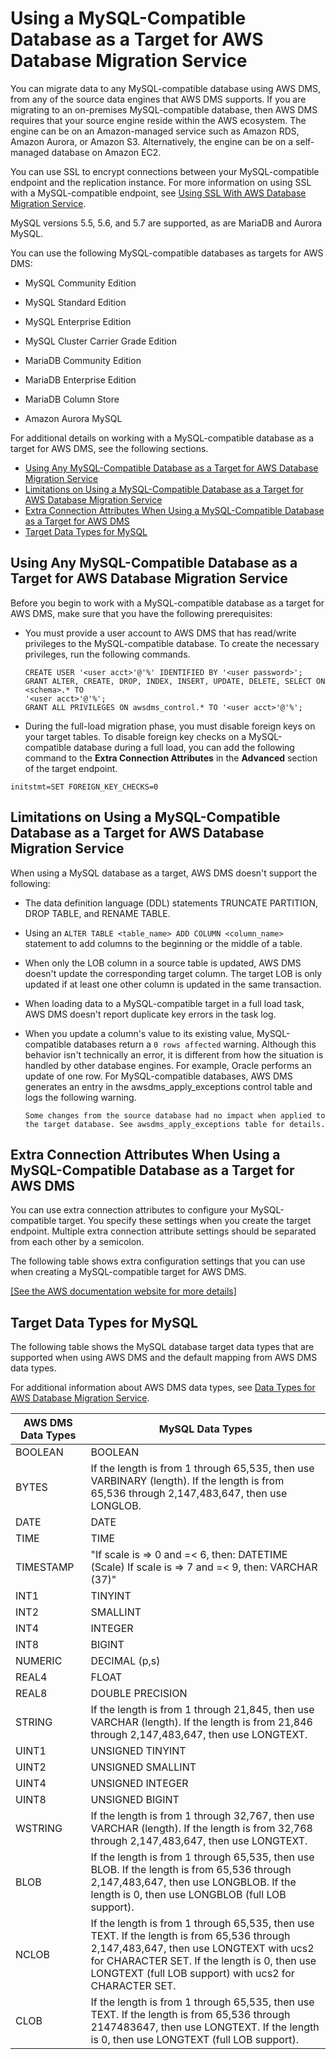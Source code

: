 # Using a MySQL\-Compatible Database as a Target for AWS Database Migration Service<a name="CHAP_Target.MySQL"></a>

You can migrate data to any MySQL\-compatible database using AWS DMS, from any of the source data engines that AWS DMS supports\. If you are migrating to an on\-premises MySQL\-compatible database, then AWS DMS requires that your source engine reside within the AWS ecosystem\. The engine can be on an Amazon\-managed service such as Amazon RDS, Amazon Aurora, or Amazon S3\. Alternatively, the engine can be on a self\-managed database on Amazon EC2\. 

You can use SSL to encrypt connections between your MySQL\-compatible endpoint and the replication instance\. For more information on using SSL with a MySQL\-compatible endpoint, see [Using SSL With AWS Database Migration Service](CHAP_Security.SSL.md)\. 

MySQL versions 5\.5, 5\.6, and 5\.7 are supported, as are MariaDB and Aurora MySQL\. 

You can use the following MySQL\-compatible databases as targets for AWS DMS:

+ MySQL Community Edition

+ MySQL Standard Edition

+ MySQL Enterprise Edition

+ MySQL Cluster Carrier Grade Edition

+ MariaDB Community Edition

+ MariaDB Enterprise Edition

+ MariaDB Column Store

+ Amazon Aurora MySQL

For additional details on working with a MySQL\-compatible database as a target for AWS DMS, see the following sections\. 


+ [Using Any MySQL\-Compatible Database as a Target for AWS Database Migration Service](#CHAP_Target.MySQL.Prerequisites)
+ [Limitations on Using a MySQL\-Compatible Database as a Target for AWS Database Migration Service](#CHAP_Target.MySQL.Limitations)
+ [Extra Connection Attributes When Using a MySQL\-Compatible Database as a Target for AWS DMS](#CHAP_Target.MySQL.ConnectionAttrib)
+ [Target Data Types for MySQL](#CHAP_Target.MySQL.DataTypes)

## Using Any MySQL\-Compatible Database as a Target for AWS Database Migration Service<a name="CHAP_Target.MySQL.Prerequisites"></a>

Before you begin to work with a MySQL\-compatible database as a target for AWS DMS, make sure that you have the following prerequisites:

+ You must provide a user account to AWS DMS that has read/write privileges to the MySQL\-compatible database\. To create the necessary privileges, run the following commands\.

  ```
  CREATE USER '<user acct>'@'%' IDENTIFIED BY '<user password>';
  GRANT ALTER, CREATE, DROP, INDEX, INSERT, UPDATE, DELETE, SELECT ON <schema>.* TO 
  '<user acct>'@'%';
  GRANT ALL PRIVILEGES ON awsdms_control.* TO '<user acct>'@'%';
  ```

+  During the full\-load migration phase, you must disable foreign keys on your target tables\. To disable foreign key checks on a MySQL\-compatible database during a full load, you can add the following command to the **Extra Connection Attributes** in the **Advanced** section of the target endpoint\.

  ```
  initstmt=SET FOREIGN_KEY_CHECKS=0                    
  ```

## Limitations on Using a MySQL\-Compatible Database as a Target for AWS Database Migration Service<a name="CHAP_Target.MySQL.Limitations"></a>

When using a MySQL database as a target, AWS DMS doesn't support the following:

+ The data definition language \(DDL\) statements TRUNCATE PARTITION, DROP TABLE, and RENAME TABLE\.

+ Using an `ALTER TABLE <table_name> ADD COLUMN <column_name>` statement to add columns to the beginning or the middle of a table\.

+ When only the LOB column in a source table is updated, AWS DMS doesn't update the corresponding target column\. The target LOB is only updated if at least one other column is updated in the same transaction\.

+ When loading data to a MySQL\-compatible target in a full load task, AWS DMS doesn't report duplicate key errors in the task log\.

+ When you update a column's value to its existing value, MySQL\-compatible databases return a `0 rows affected` warning\. Although this behavior isn't technically an error, it is different from how the situation is handled by other database engines\. For example, Oracle performs an update of one row\. For MySQL\-compatible databases, AWS DMS generates an entry in the awsdms\_apply\_exceptions control table and logs the following warning\.

  ```
  Some changes from the source database had no impact when applied to
  the target database. See awsdms_apply_exceptions table for details.
  ```

## Extra Connection Attributes When Using a MySQL\-Compatible Database as a Target for AWS DMS<a name="CHAP_Target.MySQL.ConnectionAttrib"></a>

You can use extra connection attributes to configure your MySQL\-compatible target\. You specify these settings when you create the target endpoint\. Multiple extra connection attribute settings should be separated from each other by a semicolon\.

The following table shows extra configuration settings that you can use when creating a MySQL\-compatible target for AWS DMS\.

[\[See the AWS documentation website for more details\]](http://docs.aws.amazon.com/dms/latest/userguide/CHAP_Target.MySQL.html)

## Target Data Types for MySQL<a name="CHAP_Target.MySQL.DataTypes"></a>

The following table shows the MySQL database target data types that are supported when using AWS DMS and the default mapping from AWS DMS data types\.

For additional information about AWS DMS data types, see [Data Types for AWS Database Migration Service](CHAP_Reference.DataTypes.md)\.


|  AWS DMS Data Types  |  MySQL Data Types  | 
| --- | --- | 
|  BOOLEAN  |  BOOLEAN  | 
|  BYTES  |  If the length is from 1 through 65,535, then use VARBINARY \(length\)\.  If the length is from 65,536 through 2,147,483,647, then use LONGLOB\.  | 
|  DATE  |  DATE  | 
|  TIME  |  TIME  | 
|  TIMESTAMP  |  "If scale is => 0 and =< 6, then: DATETIME \(Scale\) If scale is => 7 and =< 9, then: VARCHAR \(37\)"  | 
|  INT1  |  TINYINT  | 
|  INT2  |  SMALLINT  | 
|  INT4  |  INTEGER  | 
|  INT8  |  BIGINT  | 
|  NUMERIC  |  DECIMAL \(p,s\)  | 
|  REAL4  |  FLOAT  | 
|  REAL8  |  DOUBLE PRECISION  | 
|  STRING  |  If the length is from 1 through 21,845, then use VARCHAR \(length\)\. If the length is from 21,846 through 2,147,483,647, then use LONGTEXT\.  | 
|  UINT1  |  UNSIGNED TINYINT  | 
|  UINT2  |  UNSIGNED SMALLINT  | 
|  UINT4  |  UNSIGNED INTEGER  | 
|  UINT8  |  UNSIGNED BIGINT  | 
|  WSTRING  |  If the length is from 1 through 32,767, then use VARCHAR \(length\)\.  If the length is from 32,768 through 2,147,483,647, then use LONGTEXT\.  | 
|  BLOB  |  If the length is from 1 through 65,535, then use BLOB\. If the length is from 65,536 through 2,147,483,647, then use LONGBLOB\. If the length is 0, then use LONGBLOB \(full LOB support\)\.  | 
|  NCLOB  |  If the length is from 1 through 65,535, then use TEXT\. If the length is from 65,536 through 2,147,483,647, then use LONGTEXT with ucs2 for CHARACTER SET\. If the length is 0, then use LONGTEXT \(full LOB support\) with ucs2 for CHARACTER SET\.  | 
|  CLOB  |  If the length is from 1 through 65,535, then use TEXT\. If the length is from 65,536 through 2147483647, then use LONGTEXT\. If the length is 0, then use LONGTEXT \(full LOB support\)\.  | 